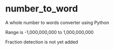 # number_to_word
A whole number to words converter using Python

Range is -1,000,000,000 to 1,000,000,000

Fraction detection is not yet added
